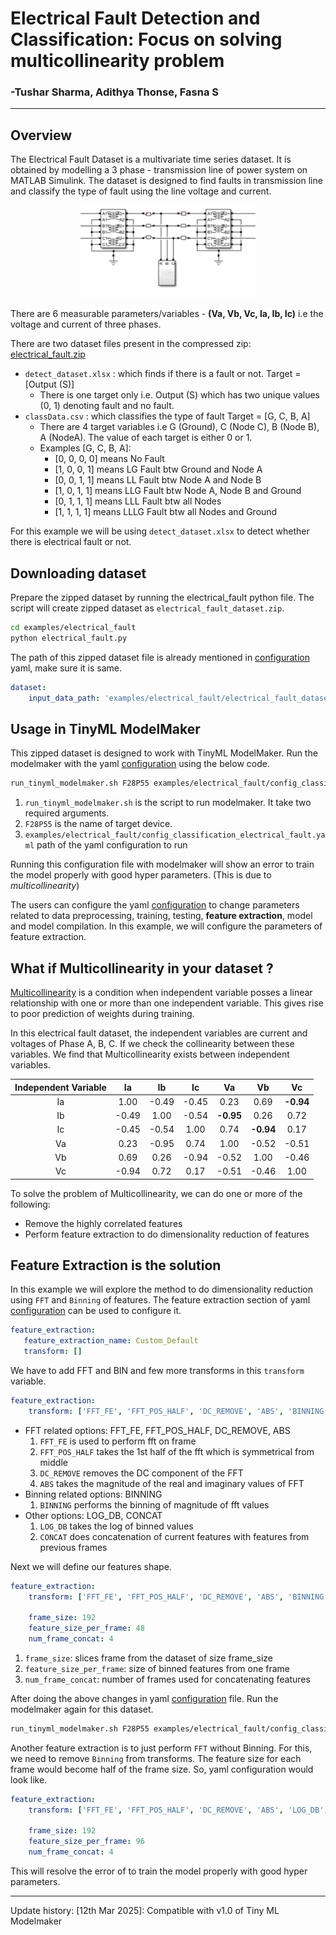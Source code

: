# Electrical Fault Detection and Classification: Focus on solving multicollinearity problem
### -Tushar Sharma, Adithya Thonse, Fasna S 
<hr>

## Overview

The Electrical Fault Dataset is a multivariate time series dataset. It is obtained by modelling a 3 phase - transmission line of power system on MATLAB Simulink. The dataset is designed to find faults in transmission line and classify the type of fault using the line voltage and current.

<p align="center">  
    <img src="assets/simulink.png" width="280" alt="Simulink Model">
</p>

There are 6 measurable parameters/variables - **(Va, Vb, Vc, Ia, Ib, Ic)** i.e the voltage and current of three phases. 

There are two dataset files present in the compressed zip: [electrical_fault.zip](../../../tinyml-datasets/datasets/electrical_fault.zip)

- `detect_dataset.xlsx` : which finds if there is a fault or not. Target = [Output (S)]
    - There is one target only i.e. Output (S) which has two unique values (0, 1) denoting fault and no fault.
- `classData.csv` : which classifies the type of fault Target = [G, C, B, A]
    - There are 4 target variables i.e G (Ground), C (Node C), B (Node B), A (NodeA). The value of each target is either 0 or 1.
    - Examples [G, C, B, A]:
        - [0, 0, 0, 0] means No Fault
        - [1, 0, 0, 1] means LG Fault btw Ground and Node A
        - [0, 0, 1, 1] means LL Fault btw Node A and Node B
        - [1, 0, 1, 1] means LLG Fault btw Node A, Node B and Ground
        - [0, 1, 1, 1] means LLL Fault btw all Nodes
        - [1, 1, 1, 1] means LLLG Fault btw all Nodes and Ground

For this example we will be using `detect_dataset.xlsx` to detect whether there is electrical fault or not.

## Downloading dataset

Prepare the zipped dataset by running the electrical_fault python file. The script will create zipped dataset as `electrical_fault_dataset.zip`. 
```bash
cd examples/electrical_fault
python electrical_fault.py
```
The path of this zipped dataset file is already mentioned in [configuration](config_classification_electrical_fault.yaml) yaml, make sure it is same.

```yaml
dataset:
    input_data_path: 'examples/electrical_fault/electrical_fault_dataset.zip'
```

## Usage in TinyML ModelMaker

This zipped dataset is designed to work with TinyML ModelMaker. Run the modelmaker with the yaml [configuration](config_classification_electrical_fault.yaml) using the below code.

```bash
run_tinyml_modelmaker.sh F28P55 examples/electrical_fault/config_classification_electrical_fault.yaml
```

1. `run_tinyml_modelmaker.sh` is the script to run modelmaker. It take two required arguments.
2. `F28P55` is the name of target device.
3. `examples/electrical_fault/config_classification_electrical_fault.yaml` path of the yaml configuration to run

Running this configuration file with modelmaker will show an error to train the model properly with good hyper parameters. (This is due to *multicollinearity*)


The users can configure the yaml [configuration](config_classification_electrical_fault.yaml) to change parameters related to data preprocessing, training, testing, **feature extraction**, model and model compilation. In this example, we will configure the parameters of feature extraction. 

## What if Multicollinearity in your dataset ?

[Multicollinearity](https://en.wikipedia.org/wiki/Multicollinearity) is a condition when independent variable posses a linear relationship with one or more than one independent variable. This gives rise to poor prediction of weights during training.

In this electrical fault dataset, the independent variables are current and voltages of Phase A, B, C. If we check the collinearity between these variables. We find that Multicollinearity exists between independent variables.


| Independent Variable |  Ia  |  Ib  |  Ic  |     Va    |     Vb    |    Vc     |
|      :----:          | :--: | :--: | :--: |    :--:   |    :--:   |   :--:    |
|        Ia            | 1.00 |-0.49 |-0.45 |    0.23   |    0.69   | **-0.94** |
|        Ib            |-0.49 | 1.00 |-0.54 | **-0.95** |    0.26   |   0.72    |
|        Ic            |-0.45 |-0.54 | 1.00 |    0.74   | **-0.94** |   0.17    |
|        Va            | 0.23 |-0.95 | 0.74 |    1.00   |   -0.52   |  -0.51    |
|        Vb            | 0.69 | 0.26 |-0.94 |   -0.52   |    1.00   |  -0.46    |
|        Vc            |-0.94 | 0.72 | 0.17 |   -0.51   |   -0.46   |   1.00    |


To solve the problem of Multicollinearity, we can do one or more of the following:
- Remove the highly correlated features
- Perform feature extraction to do dimensionality reduction of features

## Feature Extraction is the solution

In this example we will explore the method to do dimensionality reduction using `FFT` and `Binning` of features. The feature extraction section of yaml [configuration](config_classification_electrical_fault.yaml) can be used to configure it.

```yaml
feature_extraction:
   feature_extraction_name: Custom_Default
   transform: []
```

We have to add FFT and BIN and few more transforms in this `transform` variable.

```yaml
feature_extraction:
    transform: ['FFT_FE', 'FFT_POS_HALF', 'DC_REMOVE', 'ABS', 'BINNING', 'LOG_DB', 'CONCAT']
```
- FFT related options: FFT_FE, FFT_POS_HALF, DC_REMOVE, ABS
    1. `FFT_FE` is used to perform fft on frame
    2. `FFT_POS_HALF` takes the 1st half of the fft which is symmetrical from middle
    3. `DC_REMOVE` removes the DC component of the FFT
    4. `ABS` takes the magnitude of the real and imaginary values of FFT
- Binning related options: BINNING
    1. `BINNING` performs the binning of magnitude of fft values
- Other options: LOG_DB, CONCAT
    1. `LOG_DB` takes the log of binned values
    2. `CONCAT` does concatenation of current features with features from previous frames

Next we will define our features shape.
```yaml
feature_extraction:
    transform: ['FFT_FE', 'FFT_POS_HALF', 'DC_REMOVE', 'ABS', 'BINNING', 'LOG_DB', 'CONCAT']
    
    frame_size: 192
    feature_size_per_frame: 48
    num_frame_concat: 4
```

1. `frame_size`: slices frame from the dataset of size frame_size
2. `feature_size_per_frame`: size of binned features from one frame
3. `num_frame_concat`: number of frames used for concatenating features

After doing the above changes in yaml [configuration](config_classification_electrical_fault.yaml) file. Run the modelmaker again for this dataset.

```bash
run_tinyml_modelmaker.sh F28P55 examples/electrical_fault/config_classification_electrical_fault.yaml
```

Another feature extraction is to just perform `FFT` without Binning. For this, we need to remove `Binning` from transforms. The feature size for each frame would become half of the frame size. So, yaml configuration would look like.

```yaml
feature_extraction:
    transform: ['FFT_FE', 'FFT_POS_HALF', 'DC_REMOVE', 'ABS', 'LOG_DB', 'CONCAT']
    
    frame_size: 192
    feature_size_per_frame: 96
    num_frame_concat: 4
```
This will resolve the error of to train the model properly with good hyper parameters.
<hr>
Update history:
[12th Mar 2025]: Compatible with v1.0 of Tiny ML Modelmaker
